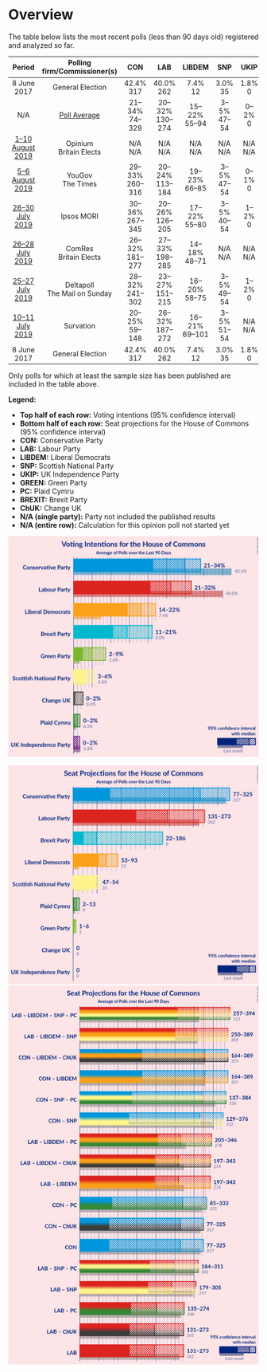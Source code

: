 # Overview

The table below lists the most recent polls (less than 90 days old) registered and analyzed so far.

| Period     | Polling firm/Commissioner(s) | CON | LAB | LIBDEM | SNP | UKIP | GREEN | PC | BREXIT | ChUK |
|:----------:|:----------------------------:|:--:|:--:|:--:|:--:|:--:|:--:|:--:|:--:|:--:|
| 8 June 2017 | General Election | 42.4% <br> 317 | 40.0% <br> 262 | 7.4% <br> 12 | 3.0% <br> 35 | 1.8% <br> 0 | 1.6% <br> 1 | 0.5% <br> 4 | 0.0% <br> 0 | 0.0% <br> 0 |
| N/A | [Poll Average](average.html) | 21–34% <br> 74–329 | 20–32% <br> 130–274 | 15–22% <br> 55–94 | 3–5% <br> 47–54 | 0–2% <br> 0 | 2–9% <br> 1–6 | 0–2% <br> 2–13 | 10–21% <br> 21–190 | 0–2% <br> 0 |
| [1–10 August 2019](2019-08-10-Opinium.html) | Opinium <br> Britain Elects | N/A <br> N/A | N/A <br> N/A | N/A <br> N/A | N/A <br> N/A | N/A <br> N/A | N/A <br> N/A | N/A <br> N/A | N/A <br> N/A | N/A <br> N/A |
| [5–6 August 2019](2019-08-06-YouGov.html) | YouGov <br> The Times | 29–33% <br> 260–316 | 20–24% <br> 113–184 | 19–23% <br> 66–85 | 3–5% <br> 47–54 | 0–1% <br> 0 | 6–8% <br> 3–6 | 0–1% <br> 0–5 | 12–16% <br> 38–90 | 0–1% <br> 0 |
| [26–30 July 2019](2019-07-30-IpsosMORI.html) | Ipsos MORI | 30–36% <br> 267–345 | 20–26% <br> 126–205 | 17–22% <br> 55–80 | 3–5% <br> 40–54 | 1–2% <br> 0 | 6–9% <br> 4–6 | 1–2% <br> 4–14 | 10–14% <br> 12–53 | 0–1% <br> 0 |
| [26–28 July 2019](2019-07-28-ComRes.html) | ComRes <br> Britain Elects | 26–32% <br> 181–277 | 27–33% <br> 198–285 | 14–18% <br> 48–71 | N/A <br> N/A | N/A <br> N/A | 4–6% <br> 2–4 | N/A <br> N/A | 13–17% <br> 25–77 | N/A <br> N/A |
| [25–27 July 2019](2019-07-27-Deltapoll.html) | Deltapoll <br> The Mail on Sunday | 28–32% <br> 241–302 | 23–27% <br> 151–215 | 16–20% <br> 58–75 | 3–5% <br> 49–54 | 1–2% <br> 0 | 3–5% <br> 1–2 | 1–2% <br> 4–11 | 13–16% <br> 31–69 | 1–3% <br> 0 |
| [10–11 July 2019](2019-07-11-Survation.html) | Survation | 20–25% <br> 59–148 | 26–32% <br> 187–272 | 16–21% <br> 69–101 | 3–5% <br> 51–54 | N/A <br> N/A | 2–4% <br> 1–2 | 1–2% <br> 3–14 | 17–22% <br> 104–211 | N/A <br> N/A |
| 8 June 2017 | General Election | 42.4% <br> 317 | 40.0% <br> 262 | 7.4% <br> 12 | 3.0% <br> 35 | 1.8% <br> 0 | 1.6% <br> 1 | 0.5% <br> 4 | 0.0% <br> 0 | 0.0% <br> 0 |

Only polls for which at least the sample size has been published are included in the table above.

**Legend:**
+ **Top half of each row:** Voting intentions (95% confidence interval)
+ **Bottom half of each row:** Seat projections for the House of Commons (95% confidence interval)
+ **CON:** Conservative Party
+ **LAB:** Labour Party
+ **LIBDEM:** Liberal Democrats
+ **SNP:** Scottish National Party
+ **UKIP:** UK Independence Party
+ **GREEN:** Green Party
+ **PC:** Plaid Cymru
+ **BREXIT:** Brexit Party
+ **ChUK:** Change UK
+ **N/A (single party):** Party not included the published results
+ **N/A (entire row):** Calculation for this opinion poll not started yet


![Graph with voting intentions not yet produced](average.png "Voting Intentions")

![Graph with seats not yet produced](average-seats.png "Seats")
![Graph with coalitions seats not yet produced](average-coalitions-seats.png "Coalitions Seats")
